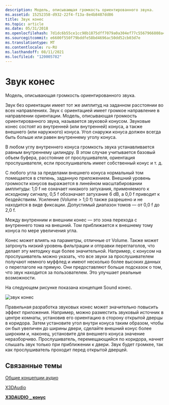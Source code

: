 ```yaml
---
description: Модель, описывающая громкость ориентированного звука.
ms.assetid: 15252358-d932-22f4-f13a-8e4b8487dd86
title: Звук конес
ms.topic: article
ms.date: 05/31/2018
ms.openlocfilehash: 7d1dc6b55ce1cc98b1875dff7079a0a304ef77c5567966808a4678f01f2297ea
ms.sourcegitcommit: e6600f550f79bddfe58bd4696ac50dd52cb03d7e
ms.translationtype: MT
ms.contentlocale: ru-RU
ms.lasthandoff: 08/11/2021
ms.locfileid: "120005782"
---
```

# <a name="sound-cones"></a>Звук конес

Модель, описывающая громкость ориентированного звука.

Звук без ориентации имеет тот же амплитуд на заданном расстоянии во всех направлениях. Звук с ориентацией имеет громкое направление в направлении ориентации. Модель, описывающая громкость ориентированного звука, называется звуковой конусом. Звуковые конес состоят из внутренней (или внутренней) конуса, а также внешнего (или наружного) конуса. Угол снаружи конуса должен всегда быть больше или равен внутреннему уголу конуса.

В любом углу внутреннего конуса громкость звука устанавливается равным внутреннему цилиндру. В этом случае учитывается базовый объем буфера, расстояние от прослушивателя, ориентация прослушивателя, если прослушиватель имеет собственный конус и т. д.

С любого угла за пределами внешнего конуса нормальный том помещается в степень, заданную приложением. Внешний уровень громкости конусов выражается в линейном масштабировании амплитуды: 1,0 f не означает никакого затухания, применяемого к исходному сигналу, 0,5 f обозначает затухание 6 dB, а 0,0 f приводит к бездействиям. Усиление (Volume > 1,0 f) также разрешено и не находится в виде фиксации. Допустимый диапазон томов — от 0,0 f до 2,0 f.

Между внутренним и внешним конес — это зона перехода с внутреннего тома на внешний. Том приближается к внешнему тому конуса по мере увеличения угла.

Конес может влиять на параметры, отличные от Volume. Также может затронуть низкий уровень фильтрации и отправки переглаголов, что делает эту методику еще более значительной. Например, с конусом на прослушиватель можно указать, что все звуки за прослушивателем получают немного муффлед и имеют несколько более высоких данных о переглаголе на прямую. Они предоставляют больше подсказок о том, что звук находится за пользователем. Это улучшает реальные возможности.

На следующем рисунке показана концепция Sound конес.

![звук конес](images/common-audio-concepts-sound-cones.png)

Правильная разработка звуковых конес может значительно повысить эффект приложения. Например, можно разместить звуковый источник в центре комнаты, установив его ориентацию в сторону открытой дверцы в коридора. Затем установите угол внутри конуса таким образом, чтобы он был увеличен до ширины двери, сделайте внешний конус более широким и, наконец, установите для внешнего конуса значение неразборчиво. Прослушиватель, перемещающийся по коридора, начнет слышать звук только при приближении к двери. Звук будет громкее, так как прослушиватель проходит перед открытой дверцей.

## <a name="related-topics"></a>Связанные темы

<dl> <dt>

[Общие концепции аудио](common-audio-concepts.md)
</dt> <dt>

[X3DAudio](x3daudio-overview.md)
</dt> <dt>

[**X3DAUDIO \_ конус**](/windows/desktop/api/x3daudio/ns-x3daudio-x3daudio_cone)
</dt> </dl>

 

 



